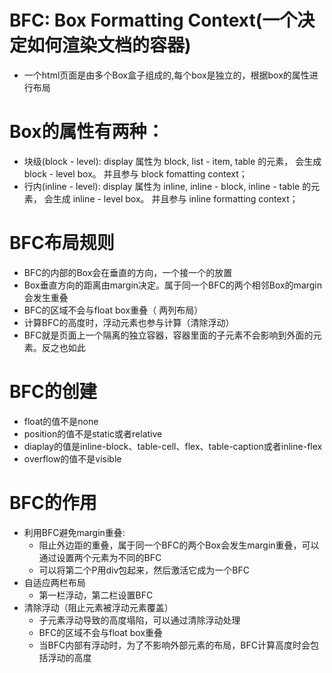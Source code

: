 # BFC: Box Formatting Context(一个决定如何渲染文档的容器)
  - 一个html页面是由多个Box盒子组成的,每个box是独立的，根据box的属性进行布局
# Box的属性有两种：
  - 块级(block - level): display 属性为 block, list - item, table 的元素， 会生成 block - level box。 并且参与 block fomatting context；
  - 行内(inline - level): display 属性为 inline, inline - block, inline - table 的元素， 会生成 inline - level box。 并且参与 inline formatting context；
# BFC布局规则
  - BFC的内部的Box会在垂直的方向，一个接一个的放置
  - Box垂直方向的距离由margin决定。属于同一个BFC的两个相邻Box的margin会发生重叠
  - BFC的区域不会与float box重叠（ 两列布局）
  - 计算BFC的高度时，浮动元素也参与计算（清除浮动）
  - BFC就是页面上一个隔离的独立容器，容器里面的子元素不会影响到外面的元素。反之也如此
# BFC的创建
  - float的值不是none
  - position的值不是static或者relative
  - diaplay的值是inline-block、table-cell、flex、table-caption或者inline-flex
  - overflow的值不是visible
# BFC的作用
  - 利用BFC避免margin重叠: 
    - 阻止外边距的重叠，属于同一个BFC的两个Box会发生margin重叠，可以通过设置两个元素为不同的BFC
    - 可以将第二个P用div包起来，然后激活它成为一个BFC
  - 自适应两栏布局
    - 第一栏浮动，第二栏设置BFC
  - 清除浮动（阻止元素被浮动元素覆盖）
    - 子元素浮动导致的高度塌陷，可以通过清除浮动处理
    - BFC的区域不会与float box重叠
    - 当BFC内部有浮动时，为了不影响外部元素的布局，BFC计算高度时会包括浮动的高度
